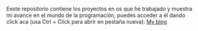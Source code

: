 Eeste repositorio contiene los proyectos en os que he trabajado y muestra mi avance en el mundo de la programación, puedes acceder a él dando click aca (usa Ctrl + Click para abrir en pestaña nueva): [My blog](https://juanserodriguez29.github.io)